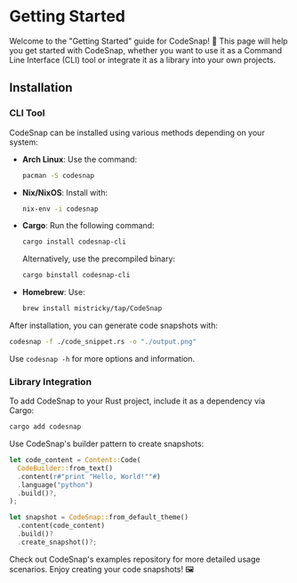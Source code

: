 # Getting Started

Welcome to the "Getting Started" guide for CodeSnap! 🎉 This page will help you get started with CodeSnap, whether you want to use it as a Command Line Interface (CLI) tool or integrate it as a library into your own projects.

## Installation

### CLI Tool

CodeSnap can be installed using various methods depending on your system:

- **Arch Linux**: Use the command:
  ```bash
  pacman -S codesnap
  ```

- **Nix/NixOS**: Install with:
  ```bash
  nix-env -i codesnap
  ```

- **Cargo**: Run the following command:
  ```bash
  cargo install codesnap-cli
  ```

  Alternatively, use the precompiled binary:
  ```bash
  cargo binstall codesnap-cli
  ```

- **Homebrew**: Use:
  ```bash
  brew install mistricky/tap/CodeSnap
  ```

After installation, you can generate code snapshots with:

```bash
codesnap -f ./code_snippet.rs -o "./output.png"
```

Use `codesnap -h` for more options and information.

### Library Integration

To add CodeSnap to your Rust project, include it as a dependency via Cargo:

```bash
cargo add codesnap
```

Use CodeSnap's builder pattern to create snapshots:

```rust
let code_content = Content::Code(
  CodeBuilder::from_text()
  .content(r#"print "Hello, World!""#)
  .language("python")
  .build()?,
);

let snapshot = CodeSnap::from_default_theme()
  .content(code_content)
  .build()?
  .create_snapshot()?;
```

Check out CodeSnap's examples repository for more detailed usage scenarios. Enjoy creating your code snapshots! 🖼️